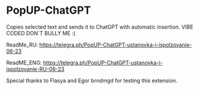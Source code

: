 # PopUP-ChatGPT
Copies selected text and sends it to ChatGPT with automatic insertion. VIBE CODED DON`T BULLY ME :(

ReadMe_RU: https://telegra.ph/PopUP-ChatGPT-ustanovka-i-ispolzovanie-06-23

ReadME_ENG: https://telegra.ph/PopUP-ChatGPT-ustanovka-i-ispolzovanie-RU-06-23

Special thanks to Flasya and Egor brndmgd for testing this extension.
